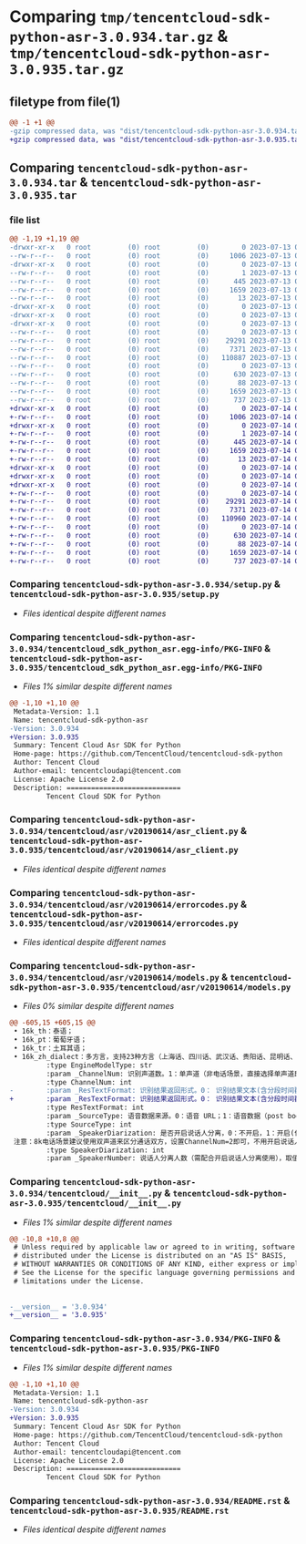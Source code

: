 # Comparing `tmp/tencentcloud-sdk-python-asr-3.0.934.tar.gz` & `tmp/tencentcloud-sdk-python-asr-3.0.935.tar.gz`

## filetype from file(1)

```diff
@@ -1 +1 @@
-gzip compressed data, was "dist/tencentcloud-sdk-python-asr-3.0.934.tar", last modified: Thu Jul 13 00:15:04 2023, max compression
+gzip compressed data, was "dist/tencentcloud-sdk-python-asr-3.0.935.tar", last modified: Fri Jul 14 00:16:40 2023, max compression
```

## Comparing `tencentcloud-sdk-python-asr-3.0.934.tar` & `tencentcloud-sdk-python-asr-3.0.935.tar`

### file list

```diff
@@ -1,19 +1,19 @@
-drwxr-xr-x   0 root         (0) root         (0)        0 2023-07-13 00:15:04.000000 tencentcloud-sdk-python-asr-3.0.934/
--rw-r--r--   0 root         (0) root         (0)     1006 2023-07-13 00:15:04.000000 tencentcloud-sdk-python-asr-3.0.934/setup.py
-drwxr-xr-x   0 root         (0) root         (0)        0 2023-07-13 00:15:04.000000 tencentcloud-sdk-python-asr-3.0.934/tencentcloud_sdk_python_asr.egg-info/
--rw-r--r--   0 root         (0) root         (0)        1 2023-07-13 00:15:04.000000 tencentcloud-sdk-python-asr-3.0.934/tencentcloud_sdk_python_asr.egg-info/dependency_links.txt
--rw-r--r--   0 root         (0) root         (0)      445 2023-07-13 00:15:04.000000 tencentcloud-sdk-python-asr-3.0.934/tencentcloud_sdk_python_asr.egg-info/SOURCES.txt
--rw-r--r--   0 root         (0) root         (0)     1659 2023-07-13 00:15:04.000000 tencentcloud-sdk-python-asr-3.0.934/tencentcloud_sdk_python_asr.egg-info/PKG-INFO
--rw-r--r--   0 root         (0) root         (0)       13 2023-07-13 00:15:04.000000 tencentcloud-sdk-python-asr-3.0.934/tencentcloud_sdk_python_asr.egg-info/top_level.txt
-drwxr-xr-x   0 root         (0) root         (0)        0 2023-07-13 00:15:04.000000 tencentcloud-sdk-python-asr-3.0.934/tencentcloud/
-drwxr-xr-x   0 root         (0) root         (0)        0 2023-07-13 00:15:04.000000 tencentcloud-sdk-python-asr-3.0.934/tencentcloud/asr/
-drwxr-xr-x   0 root         (0) root         (0)        0 2023-07-13 00:15:04.000000 tencentcloud-sdk-python-asr-3.0.934/tencentcloud/asr/v20190614/
--rw-r--r--   0 root         (0) root         (0)        0 2023-07-13 00:15:04.000000 tencentcloud-sdk-python-asr-3.0.934/tencentcloud/asr/v20190614/__init__.py
--rw-r--r--   0 root         (0) root         (0)    29291 2023-07-13 00:15:04.000000 tencentcloud-sdk-python-asr-3.0.934/tencentcloud/asr/v20190614/asr_client.py
--rw-r--r--   0 root         (0) root         (0)     7371 2023-07-13 00:15:04.000000 tencentcloud-sdk-python-asr-3.0.934/tencentcloud/asr/v20190614/errorcodes.py
--rw-r--r--   0 root         (0) root         (0)   110887 2023-07-13 00:15:04.000000 tencentcloud-sdk-python-asr-3.0.934/tencentcloud/asr/v20190614/models.py
--rw-r--r--   0 root         (0) root         (0)        0 2023-07-13 00:15:04.000000 tencentcloud-sdk-python-asr-3.0.934/tencentcloud/asr/__init__.py
--rw-r--r--   0 root         (0) root         (0)      630 2023-07-13 00:15:04.000000 tencentcloud-sdk-python-asr-3.0.934/tencentcloud/__init__.py
--rw-r--r--   0 root         (0) root         (0)       88 2023-07-13 00:15:04.000000 tencentcloud-sdk-python-asr-3.0.934/setup.cfg
--rw-r--r--   0 root         (0) root         (0)     1659 2023-07-13 00:15:04.000000 tencentcloud-sdk-python-asr-3.0.934/PKG-INFO
--rw-r--r--   0 root         (0) root         (0)      737 2023-07-13 00:15:04.000000 tencentcloud-sdk-python-asr-3.0.934/README.rst
+drwxr-xr-x   0 root         (0) root         (0)        0 2023-07-14 00:16:40.000000 tencentcloud-sdk-python-asr-3.0.935/
+-rw-r--r--   0 root         (0) root         (0)     1006 2023-07-14 00:16:40.000000 tencentcloud-sdk-python-asr-3.0.935/setup.py
+drwxr-xr-x   0 root         (0) root         (0)        0 2023-07-14 00:16:40.000000 tencentcloud-sdk-python-asr-3.0.935/tencentcloud_sdk_python_asr.egg-info/
+-rw-r--r--   0 root         (0) root         (0)        1 2023-07-14 00:16:40.000000 tencentcloud-sdk-python-asr-3.0.935/tencentcloud_sdk_python_asr.egg-info/dependency_links.txt
+-rw-r--r--   0 root         (0) root         (0)      445 2023-07-14 00:16:40.000000 tencentcloud-sdk-python-asr-3.0.935/tencentcloud_sdk_python_asr.egg-info/SOURCES.txt
+-rw-r--r--   0 root         (0) root         (0)     1659 2023-07-14 00:16:40.000000 tencentcloud-sdk-python-asr-3.0.935/tencentcloud_sdk_python_asr.egg-info/PKG-INFO
+-rw-r--r--   0 root         (0) root         (0)       13 2023-07-14 00:16:40.000000 tencentcloud-sdk-python-asr-3.0.935/tencentcloud_sdk_python_asr.egg-info/top_level.txt
+drwxr-xr-x   0 root         (0) root         (0)        0 2023-07-14 00:16:40.000000 tencentcloud-sdk-python-asr-3.0.935/tencentcloud/
+drwxr-xr-x   0 root         (0) root         (0)        0 2023-07-14 00:16:40.000000 tencentcloud-sdk-python-asr-3.0.935/tencentcloud/asr/
+drwxr-xr-x   0 root         (0) root         (0)        0 2023-07-14 00:16:40.000000 tencentcloud-sdk-python-asr-3.0.935/tencentcloud/asr/v20190614/
+-rw-r--r--   0 root         (0) root         (0)        0 2023-07-14 00:16:40.000000 tencentcloud-sdk-python-asr-3.0.935/tencentcloud/asr/v20190614/__init__.py
+-rw-r--r--   0 root         (0) root         (0)    29291 2023-07-14 00:16:40.000000 tencentcloud-sdk-python-asr-3.0.935/tencentcloud/asr/v20190614/asr_client.py
+-rw-r--r--   0 root         (0) root         (0)     7371 2023-07-14 00:16:40.000000 tencentcloud-sdk-python-asr-3.0.935/tencentcloud/asr/v20190614/errorcodes.py
+-rw-r--r--   0 root         (0) root         (0)   110960 2023-07-14 00:16:40.000000 tencentcloud-sdk-python-asr-3.0.935/tencentcloud/asr/v20190614/models.py
+-rw-r--r--   0 root         (0) root         (0)        0 2023-07-14 00:16:40.000000 tencentcloud-sdk-python-asr-3.0.935/tencentcloud/asr/__init__.py
+-rw-r--r--   0 root         (0) root         (0)      630 2023-07-14 00:16:40.000000 tencentcloud-sdk-python-asr-3.0.935/tencentcloud/__init__.py
+-rw-r--r--   0 root         (0) root         (0)       88 2023-07-14 00:16:40.000000 tencentcloud-sdk-python-asr-3.0.935/setup.cfg
+-rw-r--r--   0 root         (0) root         (0)     1659 2023-07-14 00:16:40.000000 tencentcloud-sdk-python-asr-3.0.935/PKG-INFO
+-rw-r--r--   0 root         (0) root         (0)      737 2023-07-14 00:16:40.000000 tencentcloud-sdk-python-asr-3.0.935/README.rst
```

### Comparing `tencentcloud-sdk-python-asr-3.0.934/setup.py` & `tencentcloud-sdk-python-asr-3.0.935/setup.py`

 * *Files identical despite different names*

### Comparing `tencentcloud-sdk-python-asr-3.0.934/tencentcloud_sdk_python_asr.egg-info/PKG-INFO` & `tencentcloud-sdk-python-asr-3.0.935/tencentcloud_sdk_python_asr.egg-info/PKG-INFO`

 * *Files 1% similar despite different names*

```diff
@@ -1,10 +1,10 @@
 Metadata-Version: 1.1
 Name: tencentcloud-sdk-python-asr
-Version: 3.0.934
+Version: 3.0.935
 Summary: Tencent Cloud Asr SDK for Python
 Home-page: https://github.com/TencentCloud/tencentcloud-sdk-python
 Author: Tencent Cloud
 Author-email: tencentcloudapi@tencent.com
 License: Apache License 2.0
 Description: ============================
         Tencent Cloud SDK for Python
```

### Comparing `tencentcloud-sdk-python-asr-3.0.934/tencentcloud/asr/v20190614/asr_client.py` & `tencentcloud-sdk-python-asr-3.0.935/tencentcloud/asr/v20190614/asr_client.py`

 * *Files identical despite different names*

### Comparing `tencentcloud-sdk-python-asr-3.0.934/tencentcloud/asr/v20190614/errorcodes.py` & `tencentcloud-sdk-python-asr-3.0.935/tencentcloud/asr/v20190614/errorcodes.py`

 * *Files identical despite different names*

### Comparing `tencentcloud-sdk-python-asr-3.0.934/tencentcloud/asr/v20190614/models.py` & `tencentcloud-sdk-python-asr-3.0.935/tencentcloud/asr/v20190614/models.py`

 * *Files 0% similar despite different names*

```diff
@@ -605,15 +605,15 @@
 • 16k_th：泰语；
 • 16k_pt：葡萄牙语；
 • 16k_tr：土耳其语；
 • 16k_zh_dialect：多方言，支持23种方言（上海话、四川话、武汉话、贵阳话、昆明话、西安话、郑州话、太原话、兰州话、银川话、西宁话、南京话、合肥话、南昌话、长沙话、苏州话、杭州话、济南话、天津话、石家庄话、黑龙江话、吉林话、辽宁话）；
         :type EngineModelType: str
         :param _ChannelNum: 识别声道数。1：单声道（非电话场景，直接选择单声道即可，忽略音频声道数）；2：双声道（仅支持8k_zh电话场景，双声道应分别对应通话双方）。注意：双声道的电话音频已物理分离说话人，无需再开启说话人分离功能。
         :type ChannelNum: int
-        :param _ResTextFormat: 识别结果返回形式。0： 识别结果文本(含分段时间戳)； 1：词级别粒度的[详细识别结果](https://cloud.tencent.com/document/api/1093/37824#SentenceDetail)(不含标点，含语速值)；2：词级别粒度的详细识别结果（包含标点、语速值）；3: 标点符号分段，包含每段时间戳，特别适用于字幕场景（包含词级时间、标点、语速值）。4：【付费功能】将对ASR结果按照语义分段，并展示词级别粒度的详细识别结果,目前仅支持中文引擎（注意：如果开启后付费，将[自动计费](https://cloud.tencent.com/document/product/1093/35686)）
+        :param _ResTextFormat: 识别结果返回形式。0： 识别结果文本(含分段时间戳)； 1：词级别粒度的[详细识别结果](https://cloud.tencent.com/document/api/1093/37824#SentenceDetail)(不含标点，含语速值)；2：词级别粒度的详细识别结果（包含标点、语速值）；3: 标点符号分段，包含每段时间戳，特别适用于字幕场景（包含词级时间、标点、语速值）。4：【增值付费功能】对识别结果按照语义分段，并展示词级别粒度的详细识别结果，仅支持8k_zh、16k_zh引擎，需购买对应资源包使用（注意：如果账号后付费功能开启并使用此功能，将[自动计费](https://cloud.tencent.com/document/product/1093/35686)）
         :type ResTextFormat: int
         :param _SourceType: 语音数据来源。0：语音 URL；1：语音数据（post body）。
         :type SourceType: int
         :param _SpeakerDiarization: 是否开启说话人分离，0：不开启，1：开启(仅支持8k_zh/16k_zh，ChannelNum=1时可用)，默认值为 0。
 注意：8k电话场景建议使用双声道来区分通话双方，设置ChannelNum=2即可，不用开启说话人分离，如果设置了ChannelNum=1，后台会先转码成单声道，说话人分离结果可能产生偏差。
         :type SpeakerDiarization: int
         :param _SpeakerNumber: 说话人分离人数（需配合开启说话人分离使用），取值范围：0-10，0代表自动分离（目前仅支持≤6个人），1-10代表指定说话人数分离。默认值为 0。
```

### Comparing `tencentcloud-sdk-python-asr-3.0.934/tencentcloud/__init__.py` & `tencentcloud-sdk-python-asr-3.0.935/tencentcloud/__init__.py`

 * *Files 1% similar despite different names*

```diff
@@ -10,8 +10,8 @@
 # Unless required by applicable law or agreed to in writing, software
 # distributed under the License is distributed on an "AS IS" BASIS,
 # WITHOUT WARRANTIES OR CONDITIONS OF ANY KIND, either express or implied.
 # See the License for the specific language governing permissions and
 # limitations under the License.
 
 
-__version__ = '3.0.934'
+__version__ = '3.0.935'
```

### Comparing `tencentcloud-sdk-python-asr-3.0.934/PKG-INFO` & `tencentcloud-sdk-python-asr-3.0.935/PKG-INFO`

 * *Files 1% similar despite different names*

```diff
@@ -1,10 +1,10 @@
 Metadata-Version: 1.1
 Name: tencentcloud-sdk-python-asr
-Version: 3.0.934
+Version: 3.0.935
 Summary: Tencent Cloud Asr SDK for Python
 Home-page: https://github.com/TencentCloud/tencentcloud-sdk-python
 Author: Tencent Cloud
 Author-email: tencentcloudapi@tencent.com
 License: Apache License 2.0
 Description: ============================
         Tencent Cloud SDK for Python
```

### Comparing `tencentcloud-sdk-python-asr-3.0.934/README.rst` & `tencentcloud-sdk-python-asr-3.0.935/README.rst`

 * *Files identical despite different names*


